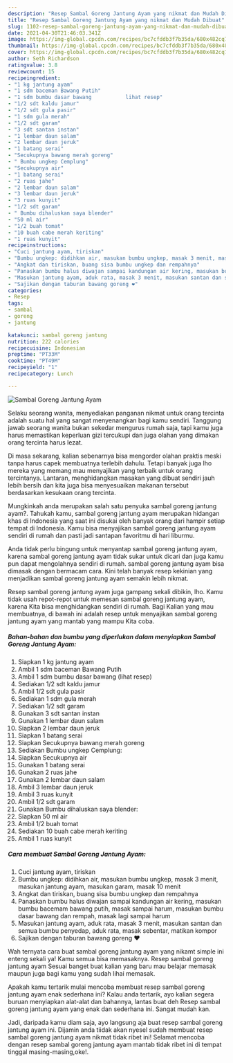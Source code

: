 ```yaml
---
description: "Resep Sambal Goreng Jantung Ayam yang nikmat dan Mudah Dibuat"
title: "Resep Sambal Goreng Jantung Ayam yang nikmat dan Mudah Dibuat"
slug: 1102-resep-sambal-goreng-jantung-ayam-yang-nikmat-dan-mudah-dibuat
date: 2021-04-30T21:46:03.341Z
image: https://img-global.cpcdn.com/recipes/bc7cfddb3f7b35da/680x482cq70/sambal-goreng-jantung-ayam-foto-resep-utama.jpg
thumbnail: https://img-global.cpcdn.com/recipes/bc7cfddb3f7b35da/680x482cq70/sambal-goreng-jantung-ayam-foto-resep-utama.jpg
cover: https://img-global.cpcdn.com/recipes/bc7cfddb3f7b35da/680x482cq70/sambal-goreng-jantung-ayam-foto-resep-utama.jpg
author: Seth Richardson
ratingvalue: 3.8
reviewcount: 15
recipeingredient:
- "1 kg jantung ayam"
- "1 sdm baceman Bawang Putih"
- "1 sdm bumbu dasar bawang           lihat resep"
- "1/2 sdt kaldu jamur"
- "1/2 sdt gula pasir"
- "1 sdm gula merah"
- "1/2 sdt garam"
- "3 sdt santan instan"
- "1 lembar daun salam"
- "2 lembar daun jeruk"
- "1 batang serai"
- "Secukupnya bawang merah goreng"
- " Bumbu ungkep Cemplung"
- "Secukupnya air"
- "1 batang serai"
- "2 ruas jahe"
- "2 lembar daun salam"
- "3 lembar daun jeruk"
- "3 ruas kunyit"
- "1/2 sdt garam"
- " Bumbu dihaluskan saya blender"
- "50 ml air"
- "1/2 buah tomat"
- "10 buah cabe merah keriting"
- "1 ruas kunyit"
recipeinstructions:
- "Cuci jantung ayam, tiriskan"
- "Bumbu ungkep: didihkan air, masukan bumbu ungkep, masak 3 menit, masukan jantung ayam, masukan garam, masak 10 menit"
- "Angkat dan tiriskan, buang sisa bumbu ungkep dan rempahnya"
- "Panaskan bumbu halus diwajan sampai kandungan air kering, masukan bumbu bacemam bawang putih, masak sampai harum, masukan bumbu dasar bawang dan rempah, masak lagi sampai harum"
- "Masukan jantung ayam, aduk rata, masak 3 menit, masukan santan dan semua bumbu penyedap, aduk rata, masak sebentar, matikan kompor"
- "Sajikan dengan taburan bawang goreng ❤️"
categories:
- Resep
tags:
- sambal
- goreng
- jantung

katakunci: sambal goreng jantung 
nutrition: 222 calories
recipecuisine: Indonesian
preptime: "PT33M"
cooktime: "PT49M"
recipeyield: "1"
recipecategory: Lunch

---
```



![Sambal Goreng Jantung Ayam](https://img-global.cpcdn.com/recipes/bc7cfddb3f7b35da/680x482cq70/sambal-goreng-jantung-ayam-foto-resep-utama.jpg)

Selaku seorang wanita, menyediakan panganan nikmat untuk orang tercinta adalah suatu hal yang sangat menyenangkan bagi kamu sendiri. Tanggung jawab seorang  wanita bukan sekedar mengurus rumah saja, tapi kamu juga harus memastikan keperluan gizi tercukupi dan juga olahan yang dimakan orang tercinta harus lezat.

Di masa  sekarang, kalian sebenarnya bisa mengorder olahan praktis meski tanpa harus capek membuatnya terlebih dahulu. Tetapi banyak juga lho mereka yang memang mau menyajikan yang terbaik untuk orang tercintanya. Lantaran, menghidangkan masakan yang dibuat sendiri jauh lebih bersih dan kita juga bisa menyesuaikan makanan tersebut berdasarkan kesukaan orang tercinta. 



Mungkinkah anda merupakan salah satu penyuka sambal goreng jantung ayam?. Tahukah kamu, sambal goreng jantung ayam merupakan hidangan khas di Indonesia yang saat ini disukai oleh banyak orang dari hampir setiap tempat di Indonesia. Kamu bisa menyajikan sambal goreng jantung ayam sendiri di rumah dan pasti jadi santapan favoritmu di hari liburmu.

Anda tidak perlu bingung untuk menyantap sambal goreng jantung ayam, karena sambal goreng jantung ayam tidak sukar untuk dicari dan juga kamu pun dapat mengolahnya sendiri di rumah. sambal goreng jantung ayam bisa dimasak dengan bermacam cara. Kini telah banyak resep kekinian yang menjadikan sambal goreng jantung ayam semakin lebih nikmat.

Resep sambal goreng jantung ayam juga gampang sekali dibikin, lho. Kamu tidak usah repot-repot untuk memesan sambal goreng jantung ayam, karena Kita bisa menghidangkan sendiri di rumah. Bagi Kalian yang mau membuatnya, di bawah ini adalah resep untuk menyajikan sambal goreng jantung ayam yang mantab yang mampu Kita coba.

<!--inarticleads1-->

##### Bahan-bahan dan bumbu yang diperlukan dalam menyiapkan Sambal Goreng Jantung Ayam:

1. Siapkan 1 kg jantung ayam
1. Ambil 1 sdm baceman Bawang Putih
1. Ambil 1 sdm bumbu dasar bawang           (lihat resep)
1. Sediakan 1/2 sdt kaldu jamur
1. Ambil 1/2 sdt gula pasir
1. Sediakan 1 sdm gula merah
1. Sediakan 1/2 sdt garam
1. Gunakan 3 sdt santan instan
1. Gunakan 1 lembar daun salam
1. Siapkan 2 lembar daun jeruk
1. Siapkan 1 batang serai
1. Siapkan Secukupnya bawang merah goreng
1. Sediakan  Bumbu ungkep Cemplung:
1. Siapkan Secukupnya air
1. Gunakan 1 batang serai
1. Gunakan 2 ruas jahe
1. Gunakan 2 lembar daun salam
1. Ambil 3 lembar daun jeruk
1. Ambil 3 ruas kunyit
1. Ambil 1/2 sdt garam
1. Gunakan  Bumbu dihaluskan saya blender:
1. Siapkan 50 ml air
1. Ambil 1/2 buah tomat
1. Sediakan 10 buah cabe merah keriting
1. Ambil 1 ruas kunyit




<!--inarticleads2-->

##### Cara membuat Sambal Goreng Jantung Ayam:

1. Cuci jantung ayam, tiriskan
1. Bumbu ungkep: didihkan air, masukan bumbu ungkep, masak 3 menit, masukan jantung ayam, masukan garam, masak 10 menit
1. Angkat dan tiriskan, buang sisa bumbu ungkep dan rempahnya
1. Panaskan bumbu halus diwajan sampai kandungan air kering, masukan bumbu bacemam bawang putih, masak sampai harum, masukan bumbu dasar bawang dan rempah, masak lagi sampai harum
1. Masukan jantung ayam, aduk rata, masak 3 menit, masukan santan dan semua bumbu penyedap, aduk rata, masak sebentar, matikan kompor
1. Sajikan dengan taburan bawang goreng ❤️




Wah ternyata cara buat sambal goreng jantung ayam yang nikamt simple ini enteng sekali ya! Kamu semua bisa memasaknya. Resep sambal goreng jantung ayam Sesuai banget buat kalian yang baru mau belajar memasak maupun juga bagi kamu yang sudah lihai memasak.

Apakah kamu tertarik mulai mencoba membuat resep sambal goreng jantung ayam enak sederhana ini? Kalau anda tertarik, ayo kalian segera buruan menyiapkan alat-alat dan bahannya, lantas buat deh Resep sambal goreng jantung ayam yang enak dan sederhana ini. Sangat mudah kan. 

Jadi, daripada kamu diam saja, ayo langsung aja buat resep sambal goreng jantung ayam ini. Dijamin anda tiidak akan nyesel sudah membuat resep sambal goreng jantung ayam nikmat tidak ribet ini! Selamat mencoba dengan resep sambal goreng jantung ayam mantab tidak ribet ini di tempat tinggal masing-masing,oke!.

